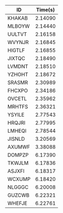 |ID|Time(s)|
|-|-|
|KHAKAB|2.14090|
|MLBOYW|2.14440|
|UULTVT|2.16158|
|WVYNJR|2.16845|
|HIGTLF|2.16855|
|JIXTQC|2.18490|
|LVMDNT|2.18510|
|YZHOHT|2.18672|
|SRASMR|2.30989|
|FHCXPO|2.34186|
|OVCETL|2.35962|
|MRHTFS|2.36321|
|YSYILE|2.77543|
|HRQJRI|2.77995|
|LMHEQI|2.78544|
|JISNLD|3.20569|
|AXUMWF|3.38088|
|DOMPZP|6.17390|
|TKWJLM|6.17836|
|ASJXFI|6.18317|
|WCXUMP|6.18420|
|NLGGGC|6.20008|
|GUZCWB|6.22321|
|WHEFJE|6.22761|
